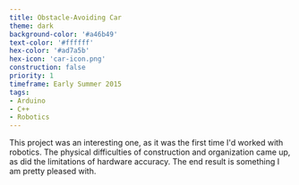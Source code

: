 ```yaml
---
title: Obstacle-Avoiding Car
theme: dark
background-color: '#a46b49'
text-color: '#ffffff'
hex-color: '#ad7a5b'
hex-icon: 'car-icon.png'
construction: false
priority: 1
timeframe: Early Summer 2015
tags:
- Arduino
- C++
- Robotics
---
```

This project was an interesting one, as it was the first time I'd worked with robotics. The physical difficulties of construction and organization came up, as did the limitations of hardware accuracy. The end result is something I am pretty pleased with.
<!-- more -->

